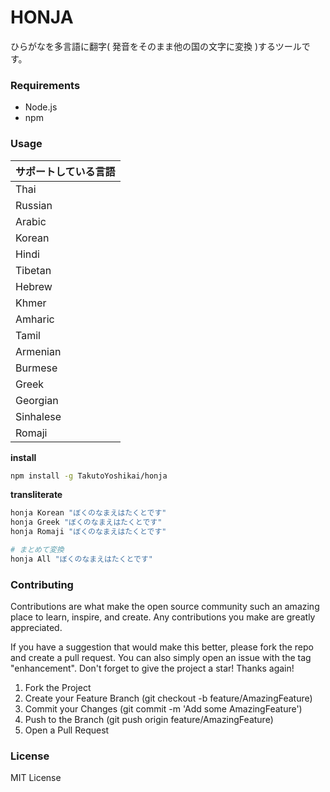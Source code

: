 # HONJA
ひらがなを多言語に翻字( 発音をそのまま他の国の文字に変換 )するツールです。

### Requirements
* Node.js
* npm

### Usage
| サポートしている言語 |
| ---- |
| Thai |
| Russian |
| Arabic |
| Korean |
| Hindi |
| Tibetan |
| Hebrew |
| Khmer |
| Amharic |
| Tamil |
| Armenian |
| Burmese |
| Greek |
| Georgian |
| Sinhalese |
| Romaji |

**install**
```bash
npm install -g TakutoYoshikai/honja
```

**transliterate**
```bash
honja Korean "ぼくのなまえはたくとです"
honja Greek "ぼくのなまえはたくとです"
honja Romaji "ぼくのなまえはたくとです"

# まとめて変換
honja All "ぼくのなまえはたくとです"
```

### Contributing

Contributions are what make the open source community such an amazing place to learn, inspire, and create. Any contributions you make are greatly appreciated.

If you have a suggestion that would make this better, please fork the repo and create a pull request. You can also simply open an issue with the tag "enhancement". Don't forget to give the project a star! Thanks again!

1. Fork the Project
2. Create your Feature Branch (git checkout -b feature/AmazingFeature)
3. Commit your Changes (git commit -m 'Add some AmazingFeature')
4. Push to the Branch (git push origin feature/AmazingFeature)
5. Open a Pull Request

### License
MIT License
